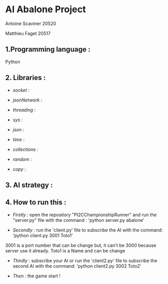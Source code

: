 # AI Abalone Project
Antoine Scaviner 20520

Matthieu Faget 20517


## **1.Programming language :** 

Python 


## **2. Libraries :**  

- *socket :*  

- *jsonNetwork :*  

- *threading :*

- *sys :*

- *json :*

- *time :* 

- *collections :*

- *random :* 

- *copy :* 

## **3. AI strategy :**  


## **4. How to run this :**  

- *Firstly :*  open the repository "PI2CChampionshipRunner" and run the "server.py" file with the command : 'python server.py abalone'

- *Secondly :* run the 'client.py' file to subscribe the AI with the command: 'python client.py 3001 Toto1'    

3001 is a port number that can be change but, it can't be 3000 because server use it already.
Toto1 is a Name and can be change 

- *Thirdly :* subscribe your AI or run  the 'client2.py' file to subscribe the second AI with the command: 'python client2.py 3002 Toto2'    

- *Then :* the game start !
